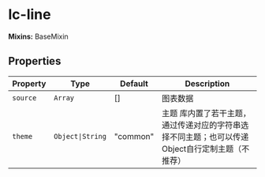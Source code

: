 # lc-line

**Mixins:** BaseMixin

## Properties

| Property | Type             | Default  | Description                                      |
|----------|------------------|----------|--------------------------------------------------|
| `source` | `Array`          | []       | 图表数据                                             |
| `theme`  | `Object\|String` | "common" | 主题 库内置了若干主题，通过传递对应的字符串选择不同主题；也可以传递Object自行定制主题（不推荐） |
